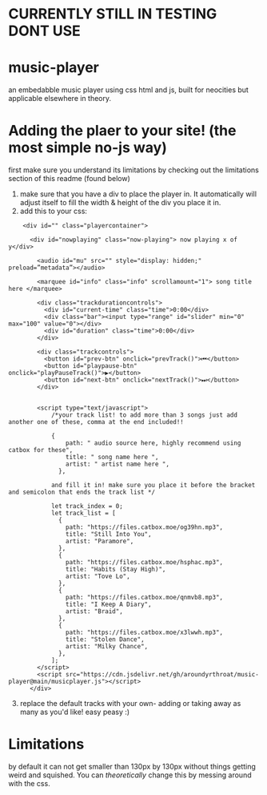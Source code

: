 # CURRENTLY STILL IN TESTING DONT USE
# music-player
an embedabble music player using css html and js, built for neocities but applicable elsewhere in theory.

# Adding the plaer to your site! (the most simple no-js way)
first make sure you understand its limitations by checking out the limitations section of this readme (found below)

01. make sure that you have a div to place the player in. It automatically will adjust itself to fill the width & height of the div you place it in. 
02. add this to your css:
```
    <div id="" class="playercontainer">
      
      <div id="nowplaying" class="now-playing"> now playing x of y</div>
      
        <audio id="mu" src="" style="display: hidden;" preload=”metadata”></audio>

        <marquee id="info" class="info" scrollamount="1"> song title here </marquee>

        <div class="trackdurationcontrols">
          <div id="current-time" class="time">0:00</div>
          <div class="bar"><input type="range" id="slider" min="0" max="100" value="0"></div>
          <div id="duration" class="time">0:00</div>
        </div>

        <div class="trackcontrols">
          <button id="prev-btn" onclick="prevTrack()">⏮</button>
          <button id="playpause-btn" onclick="playPauseTrack()">▶</button>
          <button id="next-btn" onclick="nextTrack()">⏭</button>
        </div>
        
      
        <script type="text/javascript">
            /*your track list! to add more than 3 songs just add another one of these, comma at the end included!!
            
            {
                path: " audio source here, highly recommend using catbox for these",
                title: " song name here ",
                artist: " artist name here ",
              },  
              
            and fill it in! make sure you place it before the bracket and semicolon that ends the track list */
            
            let track_index = 0;
            let track_list = [
              {
                path: "https://files.catbox.moe/og39hn.mp3",
                title: "Still Into You",
                artist: "Paramore",
              },
              {
                path: "https://files.catbox.moe/hsphac.mp3",
                title: "Habits (Stay High)",
                artist: "Tove Lo",
              },
              {
                path: "https://files.catbox.moe/qnmvb8.mp3",
                title: "I Keep A Diary",
                artist: "Braid",
              },
              {
                path: "https://files.catbox.moe/x3lwwh.mp3",
                title: "Stolen Dance",
                artist: "Milky Chance",
              },
            ];
        </script>
        <script src="https://cdn.jsdelivr.net/gh/aroundyrthroat/music-player@main/musicplayer.js"></script>
      </div>
```
03. replace the default tracks with your own- adding or taking away as many as you'd like! easy peasy :)

# Limitations
by default it can not get smaller than 130px by 130px without things getting weird and squished. You can *theoretically* change this by messing around with the css. 
